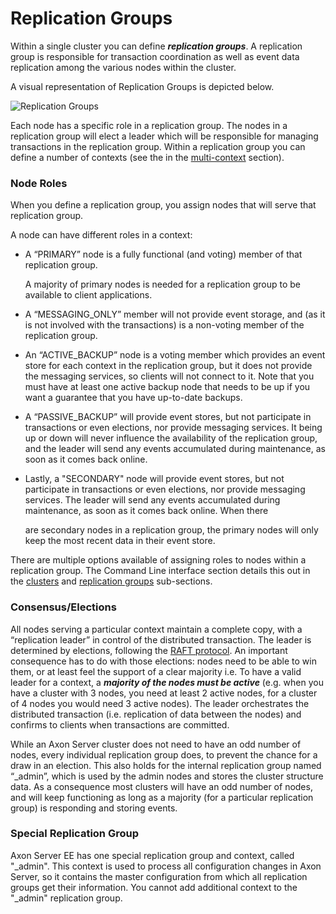 # Replication Groups

Within a single cluster you can define _**replication groups**_. A replication group is responsible for transaction coordination as well as event data replication among the various nodes within the cluster. 

A visual representation of Replication Groups is depicted below.

![Replication Groups](../../.gitbook/assets/clusters.jpg)

Each node has a specific role in a replication group. The nodes in a replication group will elect a leader which will be responsible for managing transactions in the replication group. Within a replication group you can define a number of contexts \(see the in the [multi-context](multi-context.md) section\).

### Node Roles

When you define a replication group, you assign nodes that will serve that replication group.

A node can have different roles in a context:

* A “PRIMARY” node is a fully functional \(and voting\) member of that replication group. 

  A majority of primary nodes is needed for a replication group to be available to client applications.

* A “MESSAGING\_ONLY” member will not provide event storage, and \(as it is not involved with the transactions\) is a non-voting member of the replication group.
* An “ACTIVE\_BACKUP” node is a voting member which provides an event store for each context in the replication group, but it does not provide the messaging services, so clients will not connect to it. Note that you must have at least one active backup node that needs to be up if you want a guarantee that you have up-to-date backups.
* A “PASSIVE\_BACKUP” will provide event stores, but not participate in transactions or even elections, nor provide messaging services. It being up or down will never influence the availability of the replication group, and the leader will send any events accumulated during maintenance, as soon as it comes back online.
* Lastly, a "SECONDARY" node will provide event stores, but not participate in transactions or even elections, nor provide messaging services. The leader will send any events accumulated during maintenance, as soon as it comes back online. When there 

  are secondary nodes in a replication group, the primary nodes will only keep the most recent data in their event store. 

There are multiple options available of assigning roles to nodes within a replication group. The Command Line interface section details this out in the [clusters](admin-configuration/command-line-interface.md#cluster-enterprise-edition-only) and [replication groups](admin-configuration/command-line-interface.md#replication-groups-enterprise-edition-only) sub-sections.

### Consensus/Elections

All nodes serving a particular context maintain a complete copy, with a “replication leader” in control of the distributed transaction. The leader is determined by elections, following the [RAFT protocol](https://raft.github.io/). An important consequence has to do with those elections: nodes need to be able to win them, or at least feel the support of a clear majority i.e. To have a valid leader for a context, a _**majority of the nodes must be active**_ \(e.g. when you have a cluster with 3 nodes, you need at least 2 active nodes, for a cluster of 4 nodes you would need 3 active nodes\).‌ The leader orchestrates the distributed transaction \(i.e. replication of data between the nodes\) and confirms to clients when transactions are committed.

While an Axon Server cluster does not need to have an odd number of nodes, every individual replication group does, to prevent the chance for a draw in an election. This also holds for the internal replication group named “\_admin”, which is used by the admin nodes and stores the cluster structure data. As a consequence most clusters will have an odd number of nodes, and will keep functioning as long as a majority \(for a particular replication group\) is responding and storing events.

### Special Replication Group

Axon Server EE has one special replication group and context, called "\_admin". This context is used to process all configuration changes in Axon Server, so it contains the master configuration from which all replication groups get their information.‌ You cannot add additional context to the "\_admin" replication group.

